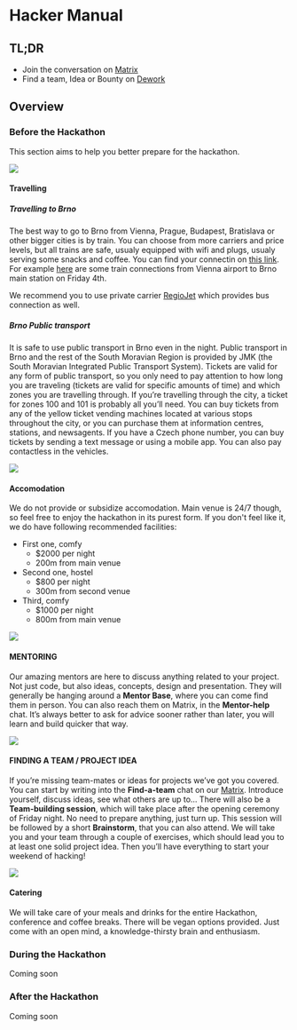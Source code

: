 # Hacker Manual

## TL;DR

* Join the conversation on [Matrix](https://matrix.to/#/#ethbrno:gwei.cz)
* Find a team, Idea or Bounty on [Dework](https://dework.ethbrno.cz)

## Overview

### Before the Hackathon
This section aims to help you better prepare for the hackathon.


![](/icons/map.svg#left)
#### Travelling

##### Travelling to Brno

The best way to go to Brno from Vienna, Prague, Budapest, Bratislava or other bigger cities is by train. You can choose from more carriers and price levels, but all trains are safe, usualy equipped with wifi and plugs, usualy serving some snacks and coffee. You can find your connectin on [this link](https://idos.idnes.cz/en/vlakyautobusymhdvse/spojeni/). For example [here](https://idos.idnes.cz/en/vlakyautobusymhdvse/spojeni/vysledky/?date=04.11.2022&time=06:00&f=V%C3%ADde%C5%88%20leti%C5%A1t%C4%9B;%20Austria&fc=100003&t=Brno%20hl.n.&tc=100003) are some train connections from Vienna airport to Brno main station on Friday 4th.

We recommend you to use private carrier [RegioJet](https://regiojet.com/) which provides bus connection as well.

##### Brno Public transport

It is safe to use public transport in Brno even in the night. Public transport in Brno and the rest of the South Moravian Region is provided by JMK (the South Moravian Integrated Public Transport System). Tickets are valid for any form of public transport, so you only need to pay attention to how long you are traveling (tickets are valid for specific amounts of time) and which zones you are travelling through. If you’re travelling through the city, a ticket for zones 100 and 101 is probably all you’ll need. You can buy tickets from any of the yellow ticket vending machines located at various stops throughout the city, or you can purchase them at information centres, stations, and newsagents. If you have a Czech phone number, you can buy tickets by sending a text message or using a mobile app. You can also pay contactless in the vehicles.

![](/icons/home.svg#left)
#### Accomodation
We do not provide or subsidize accomodation. Main venue is 24/7 though, so feel free to enjoy the hackathon in its purest form. If you don't feel like it, we do have following recommended facilities:

* First one, comfy
    * $2000 per night
    * 200m from main venue
* Second one, hostel 
    * $800 per night
    * 300m from second venue
* Third, comfy
    * $1000 per night
    * 800m from main venue

![](/icons/book.svg#left)
#### MENTORING

Our amazing mentors are here to discuss anything related to your project. Not just code, but also ideas, concepts, design and presentation. They will generally be hanging around a **Mentor Base**, where you can come find them in person. You can also reach them on Matrix, in the **Mentor-help** chat. It’s always better to ask for advice sooner rather than later, you will learn and build quicker that way.

![](/icons/users.svg#left)
#### FINDING A TEAM / PROJECT IDEA

If you’re missing team-mates or ideas for projects we’ve got you covered. You can start by writing into the **Find-a-team** chat on our [Matrix](https://matrix.to/#/#ethbrno:gwei.cz). Introduce yourself, discuss ideas, see what others are up to… There will also be a **Team-building session**, which will take place after the opening ceremony of Friday night. No need to prepare anything, just turn up. This session will be followed by a short **Brainstorm**, that you can also attend. We will take you and your team through a couple of exercises, which should lead you to at least one solid project idea. Then you’ll have everything to start your weekend of hacking!

![](/icons/coffee.svg#left)
#### Catering
We will take care of your meals and drinks for the entire Hackathon, conference and coffee breaks. There will be vegan options provided. Just come with an open mind, a knowledge-thirsty brain and enthusiasm. 


### During the Hackathon

Coming soon 

### After the Hackathon

Coming soon

